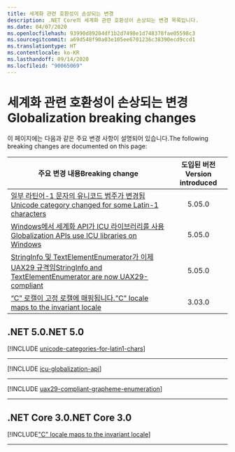 ```yaml
---
title: 세계화 관련 호환성이 손상되는 변경
description: .NET Core의 세계화 관련 호환성이 손상되는 변경 목록입니다.
ms.date: 04/07/2020
ms.openlocfilehash: 93990d89204df1b2d7498e1d748378fae05598c3
ms.sourcegitcommit: a69d548f90a03e105ee6701236c38390ecd9ccd1
ms.translationtype: HT
ms.contentlocale: ko-KR
ms.lasthandoff: 09/14/2020
ms.locfileid: "90065069"
---
```

# <a name="globalization-breaking-changes"></a><span data-ttu-id="31acc-103">세계화 관련 호환성이 손상되는 변경</span><span class="sxs-lookup"><span data-stu-id="31acc-103">Globalization breaking changes</span></span>

<span data-ttu-id="31acc-104">이 페이지에는 다음과 같은 주요 변경 사항이 설명되어 있습니다.</span><span class="sxs-lookup"><span data-stu-id="31acc-104">The following breaking changes are documented on this page:</span></span>

| <span data-ttu-id="31acc-105">주요 변경 내용</span><span class="sxs-lookup"><span data-stu-id="31acc-105">Breaking change</span></span> | <span data-ttu-id="31acc-106">도입된 버전</span><span class="sxs-lookup"><span data-stu-id="31acc-106">Version introduced</span></span> |
| - | :-: |
| [<span data-ttu-id="31acc-107">일부 라틴어-1 문자의 유니코드 범주가 변경됨</span><span class="sxs-lookup"><span data-stu-id="31acc-107">Unicode category changed for some Latin-1 characters</span></span>](#unicode-category-changed-for-some-latin-1-characters) | <span data-ttu-id="31acc-108">5.0</span><span class="sxs-lookup"><span data-stu-id="31acc-108">5.0</span></span> |
| [<span data-ttu-id="31acc-109">Windows에서 세계화 API가 ICU 라이브러리를 사용</span><span class="sxs-lookup"><span data-stu-id="31acc-109">Globalization APIs use ICU libraries on Windows</span></span>](#globalization-apis-use-icu-libraries-on-windows) | <span data-ttu-id="31acc-110">5.0</span><span class="sxs-lookup"><span data-stu-id="31acc-110">5.0</span></span> |
| [<span data-ttu-id="31acc-111">StringInfo 및 TextElementEnumerator가 이제 UAX29 규격임</span><span class="sxs-lookup"><span data-stu-id="31acc-111">StringInfo and TextElementEnumerator are now UAX29-compliant</span></span>](#stringinfo-and-textelementenumerator-are-now-uax29-compliant) | <span data-ttu-id="31acc-112">5.0</span><span class="sxs-lookup"><span data-stu-id="31acc-112">5.0</span></span> |
| [<span data-ttu-id="31acc-113">“C” 로캘이 고정 로캘에 매핑됩니다.</span><span class="sxs-lookup"><span data-stu-id="31acc-113">"C" locale maps to the invariant locale</span></span>](#c-locale-maps-to-the-invariant-locale) | <span data-ttu-id="31acc-114">3.0</span><span class="sxs-lookup"><span data-stu-id="31acc-114">3.0</span></span> |

## <a name="net-50"></a><span data-ttu-id="31acc-115">.NET 5.0</span><span class="sxs-lookup"><span data-stu-id="31acc-115">.NET 5.0</span></span>

[!INCLUDE [unicode-categories-for-latin1-chars](../../../includes/core-changes/globalization/5.0/unicode-categories-for-latin1-chars.md)]

***

[!INCLUDE [icu-globalization-api](../../../includes/core-changes/globalization/5.0/icu-globalization-api.md)]

***

[!INCLUDE [uax29-compliant-grapheme-enumeration](../../../includes/core-changes/globalization/5.0/uax29-compliant-grapheme-enumeration.md)]

***

## <a name="net-core-30"></a><span data-ttu-id="31acc-116">.NET Core 3.0</span><span class="sxs-lookup"><span data-stu-id="31acc-116">.NET Core 3.0</span></span>

[!INCLUDE["C" locale maps to the invariant locale](~/includes/core-changes/globalization/3.0/c-locale-maps-to-invariant-locale.md)]

***
